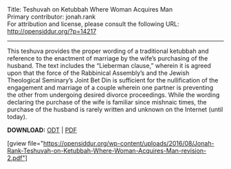 <html>
<head></head>
<body>
Title: Teshuvah on Ketubbah Where Woman Acquires Man<br />
Primary contributor: jonah.rank<br />
For attribution and license, please consult the following URL: <a href="http://opensiddur.org/?p=14217">http://opensiddur.org/?p=14217</a>
<p />
<hr />

This teshuva provides the proper wording of a traditional ketubbah and reference to the enactment of marriage by the wife’s purchasing of the husband. The text includes the “Lieberman clause,” wherein it is agreed upon that the force of the Rabbinical Assembly’s and the Jewish Theological Seminary’s Joint Bet Din is sufficient for the nullification of the engagement and marriage of a couple wherein one partner is preventing the other from undergoing desired divorce proceedings. While the wording declaring the purchase of the wife is familiar since mishnaic times, the purchase of the husband is rarely written and unknown on the Internet (until today).

<strong>DOWNLOAD:</strong> <a href="https://opensiddur.org/wp-content/uploads/2016/08/Jonah-Rank-Teshuvah-on-Ketubbah-Where-Woman-Acquires-Man-revision-2.odt">ODT</a> | <a href="https://opensiddur.org/wp-content/uploads/2016/08/Jonah-Rank-Teshuvah-on-Ketubbah-Where-Woman-Acquires-Man-revision-2.pdf">PDF</a>

[gview file="https://opensiddur.org/wp-content/uploads/2016/08/Jonah-Rank-Teshuvah-on-Ketubbah-Where-Woman-Acquires-Man-revision-2.pdf"]
</body>
</html>
